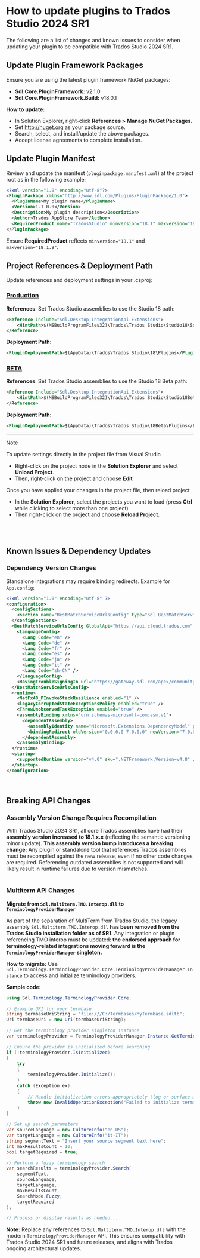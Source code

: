 # How to update plugins to Trados Studio 2024 SR1

The following are a list of changes and known issues to consider when updating your plugin to be compatible with Trados Studio 2024 SR1.

## Update Plugin Framework Packages
Ensure you are using the latest plugin framework NuGet packages:
- **Sdl.Core.PluginFramework:** v2.1.0
- **Sdl.Core.PluginFramework.Build:** v18.0.1

**How to update:**
- In Solution Explorer, right-click **References > Manage NuGet Packages.**
- Set http://nuget.org as your package source.
- Search, select, and install/update the above packages.
- Accept license agreements to complete installation.


## Update Plugin Manifest

Review and update the manifest (`pluginpackage.manifest.xml`) at the project root as in the following example:
```xml
<?xml version="1.0" encoding="utf-8"?>
<PluginPackage xmlns="http://www.sdl.com/Plugins/PluginPackage/1.0">
  <PlugInName>My plugin name</PlugInName>
  <Version>1.1.0.0</Version>
  <Description>My plugin description</Description>
  <Author>Trados AppStore Team</Author>
  <RequiredProduct name="TradosStudio" minversion="18.1" maxversion="18.1.9" />
</PluginPackage>
```
Ensure **RequiredProduct** reflects `minversion="18.1"` and `maxversion="18.1.9"`.


## Project References & Deployment Path
Update references and deployment settings in your .csproj:

### [Production](#tab/standard)

**References**: Set Trados Studio assemblies to use the Studio 18 path:
~~~xml
<Reference Include="Sdl.Desktop.IntegrationApi.Extensions">
    <HintPath>$(MSBuildProgramFiles32)\Trados\Trados Studio\Studio18\Sdl.Desktop.IntegrationApi.Extensions.dll</HintPath>
</Reference>
~~~

**Deployment Path:**
~~~xml
<PluginDeploymentPath>$(AppData)\Trados\Trados Studio\18\Plugins</PluginDeploymentPath>
~~~

### [BETA](#tab/beta)

**References**: Set Trados Studio assemblies to use the Studio 18 Beta path:
~~~xml
<Reference Include="Sdl.Desktop.IntegrationApi.Extensions">
    <HintPath>$(MSBuildProgramFiles32)\Trados\Trados Studio\Studio18Beta\Sdl.Desktop.IntegrationApi.Extensions.dll</HintPath>
</Reference>
~~~

**Deployment Path:**
~~~xml
<PluginDeploymentPath>$(AppData)\Trados\Trados Studio\18Beta\Plugins</PluginDeploymentPath>
~~~

---

> [!NOTE]
>
> To update settings directly in the project file from Visual Studio
> * Right-click on the project node in the **Solution Explorer** and select **Unload Project**.
> * Then, right-click on the project and choose **Edit** <projectname>
> 
> Once you have applied your changes in the project file, then reload project
> * In the **Solution Explorer**, select the projects you want to load (press **Ctrl** while clicking to select more than one project)
> * Then right-click on the project and choose **Reload Project**.

<br/>
<br/>

## Known Issues & Dependency Updates 
### Dependency Version Changes
Standalone integrations may require binding redirects. Example for `App.config`:
```xml
<?xml version="1.0" encoding="utf-8" ?>
<configuration>
  <configSections>
    <section name="BestMatchServiceUrlsConfig" type="Sdl.BestMatchServiceStudioIntegration.Common.UrlsConfig, Sdl.BestMatchServiceStudioIntegration.Common" />
  </configSections>
  <BestMatchServiceUrlsConfig GlobalApi="https://api.cloud.trados.com" auth0="https://sdl-prod.eu.auth0.com">
    <LanguageConfig>
      <Lang Code="en" />
      <Lang Code="de" />
      <Lang Code="fr" />
      <Lang Code="es" />
      <Lang Code="ja" />
      <Lang Code="it" />
      <Lang Code="zh-CN" />
    </LanguageConfig>
    <HavingTroubleSigningIn url="https://gateway.sdl.com/apex/communityknowledge?articleName=000001399" />
  </BestMatchServiceUrlsConfig>  
  <runtime>
    <NetFx40_PInvokeStackResilience enabled="1" />
    <legacyCorruptedStateExceptionsPolicy enabled="true" />
    <ThrowUnobservedTaskException enabled="true" />
    <assemblyBinding xmlns="urn:schemas-microsoft-com:asm.v1">
      <dependentAssembly>
        <assemblyIdentity name="Microsoft.Extensions.DependencyModel" publicKeyToken="adb9793829ddae60" culture="neutral" />
        <bindingRedirect oldVersion="0.0.0.0-7.0.0.0" newVersion="7.0.0.0" />
      </dependentAssembly>    
    </assemblyBinding>
  </runtime>
  <startup>
    <supportedRuntime version="v4.0" sku=".NETFramework,Version=v4.8" />
  </startup>  
</configuration>
```
<br/>

## Breaking API Changes

### Assembly Version Change Requires Recompilation
With Trados Studio 2024 SR1, all core Trados assemblies have had their **assembly version increased to 18.1.x.x** (reflecting the semantic versioning minor update). **This assembly version bump introduces a breaking change:** Any plugin or standalone tool that references Trados assemblies must be recompiled against the new release, even if no other code changes are required. Referencing outdated assemblies is not supported and will likely result in runtime failures due to version mismatches.  
<br/>

### Multiterm API Changes
**Migrate from `Sdl.Multiterm.TMO.Interop.dll` to `TerminologyProviderManager`**

As part of the separation of MultiTerm from Trados Studio, the legacy assembly `Sdl.Multiterm.TMO.Interop.dll` **has been removed from the Trados Studio installation folder as of SR1**. Any integration or plugin referencing TMO interop must be updated: **the endorsed approach for terminology-related integrations moving forward is the `TerminologyProviderManager` singleton.**

**How to migrate:** Use `Sdl.Terminology.TerminologyProvider.Core.TerminologyProviderManager.Instance` to access and initialize terminology providers.

**Sample code:**
```csharp
using Sdl.Terminology.TerminologyProvider.Core;

// Example URI for your termbase
string termbaseUriString = "file:///C:/Termbases/MyTermbase.sdltb";
Uri termbaseUri = new Uri(termbaseUriString);

// Get the terminology provider singleton instance
var terminologyProvider = TerminologyProviderManager.Instance.GetTerminologyProvider(termbaseUri);

// Ensure the provider is initialized before searching
if (!terminologyProvider.IsInitialized)
{
    try
    {
        terminologyProvider.Initialize();
    }
    catch (Exception ex)
    {
        // Handle initialization errors appropriately (log or surface meaningful error)
        throw new InvalidOperationException("Failed to initialize terminology provider.", ex);
    }
}

// Set up search parameters
var sourceLanguage = new CultureInfo("en-US");
var targetLanguage = new CultureInfo("it-IT");
string segmentText = "Insert your source segment text here";
int maxResultsCount = 10;
bool targetRequired = true;

// Perform a fuzzy terminology search
var searchResults = terminologyProvider.Search(
    segmentText,
    sourceLanguage,
    targetLanguage,
    maxResultsCount,
    SearchMode.Fuzzy,
    targetRequired
);

// Process or display results as needed...
```
**Note:** Replace any references to `Sdl.Multiterm.TMO.Interop.dll` with the modern `TerminologyProviderManager` API. This ensures compatibility with Trados Studio 2024 SR1 and future releases, and aligns with Trados ongoing architectural updates.  
